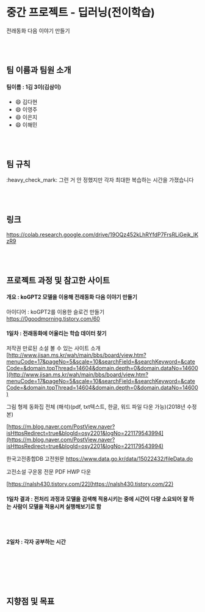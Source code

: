 
# 중간 프로젝트 - 딥러닝(전이학습)
전래동화 다음 이야기 만들기

<br></br>

## 팀 이름과 팀원 소개
#### 팀이름 : 1김 3이(김삼이)
- :smile: 김다현
- :smile: 이영주
- :smile: 이은지
- :smile: 이해민

<br></br>


## 팀 규칙
<div>
<P>:heavy_check_mark: 그런 거 안 정했지만 각자 최대한 복습하는 시간을 가졌습니다

<br></br>


## 링크
https://colab.research.google.com/drive/19OQz452kLhRYfdP7FrsRLiGejk_lKzR9

<br></br>



## 프로젝트 과정 및 참고한 사이트
#### 개요 :  koGPT2 모델을 이용해 전래동화 다음 이야기 만들기
아이디어 : koGPT2를 이용한 슬로건 만들기
https://0goodmorning.tistory.com/60


#### 1일차 : 전래동화에 어울리는 학습 데이터 찾기

저작권 만료된 소설 볼 수 있는 사이트 소개
[http://www.jisan.ms.kr/wah/main/bbs/board/view.htm?menuCode=17&pageNo=5&scale=10&searchField=&searchKeyword=&cateCode=&domain.topThread=14604&domain.depth=0&domain.dataNo=14600](http://www.jisan.ms.kr/wah/main/bbs/board/view.htm?menuCode=17&pageNo=5&scale=10&searchField=&searchKeyword=&cateCode=&domain.topThread=14604&domain.depth=0&domain.dataNo=14600)


그림 형제 동화집 전체 (해석)(pdf, txt텍스트, 한글, 워드 파일 다운 가능)(2018년 수정본)

[https://m.blog.naver.com/PostView.naver?isHttpsRedirect=true&blogId=osy2201&logNo=221179543994](https://m.blog.naver.com/PostView.naver?isHttpsRedirect=true&blogId=osy2201&logNo=221179543994)


한국고전종합DB 고전원문
https://www.data.go.kr/data/15022432/fileData.do


고전소설 구운몽 전문 PDF HWP 다운

[https://nalsh430.tistory.com/22](https://nalsh430.tistory.com/22)



#### 1일차 결과 : 전처리 과정과 모델을 검색해 적용시키는 중에 시간이 다량 소요되어 잘 하는 사람이 모델을 적용시켜 실행해보기로 함

<br></br>


#### 2일차 : 각자 공부하는 시간









<br></br>




  
  
 
<br></br>


## 지향점 및 목표


